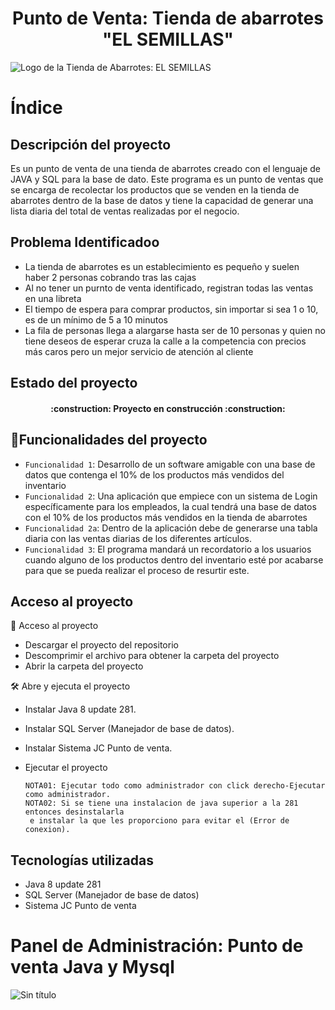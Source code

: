 <h1 align="center"> Punto de Venta: Tienda de abarrotes "EL SEMILLAS" </h1>

![Logo de la Tienda de Abarrotes: EL SEMILLAS](https://user-images.githubusercontent.com/93062105/207131098-9fe63998-2b33-4513-b3ab-2180d6a91653.PNG)

<h1> Índice </h1>
<h2>Descripción del proyecto</h2>

Es un punto de venta de una tienda de abarrotes creado con el lenguaje de JAVA y SQL para la base de dato. Este programa es un punto de ventas que se encarga de recolectar los productos que se venden en la tienda de abarrotes dentro de la base de datos y tiene la capacidad de generar una lista diaria del total de ventas realizadas por el negocio.

<h2>Problema Identificadoo</h2>

* La tienda de abarrotes es un establecimiento es pequeño y suelen haber 2 personas cobrando tras las cajas
* Al no tener un purnto de venta identificado, registran todas las ventas en una libreta
* El tiempo de espera para comprar productos, sin importar si sea 1 o 10, es de un mínimo de 5 a 10 minutos 
* La fila de personas llega a alargarse hasta ser de 10 personas y quien no tiene deseos de esperar cruza la calle a la competencia con precios más caros pero un mejor servicio de atención al cliente

<h2>Estado del proyecto</h2>

<h4 align="center">
:construction: Proyecto en construcción :construction:
</h4>

## :hammer:Funcionalidades del proyecto

- `Funcionalidad 1`: Desarrollo de un software amigable con una base de datos que contenga el 10% de los productos más vendidos del inventario
- `Funcionalidad 2`: Una aplicación que empiece con un sistema de Login específicamente para los empleados, la cual tendrá una base de datos con el 10% de los productos más vendidos en la tienda de abarrotes
- `Funcionalidad 2a`: Dentro de la aplicación debe de generarse una tabla diaria con las ventas diarias de los diferentes artículos.
- `Funcionalidad 3`: El programa mandará un recordatorio a los usuarios cuando alguno de los productos dentro del inventario esté por acabarse para que se pueda realizar el proceso de resurtir este.

<h2>Acceso al proyecto</h2>

 📁 Acceso al proyecto

* Descargar el proyecto del repositorio
* Descomprimir el archivo para obtener la carpeta del proyecto
* Abrir la carpeta del proyecto

 🛠️ Abre y ejecuta el proyecto

* Instalar Java 8 update 281.
* Instalar SQL Server (Manejador de base de datos).
* Instalar Sistema JC Punto de venta.
* Ejecutar el proyecto

      NOTA01: Ejecutar todo como administrador con click derecho-Ejecutar como administrador.
      NOTA02: Si se tiene una instalacion de java superior a la 281 entonces desinstalarla 
       e instalar la que les proporciono para evitar el (Error de conexion).

<h2>Tecnologías utilizadas</h2>

* Java 8 update 281
* SQL Server (Manejador de base de datos)
* Sistema JC Punto de venta




# Panel de Administración: Punto de venta Java y Mysql

![Sin título](https://user-images.githubusercontent.com/88554898/128564032-48ff58d6-7a11-418c-9d86-f559cd0c11a3.png)


